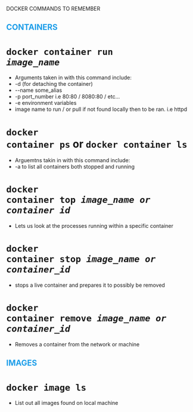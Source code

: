 DOCKER COMMANDS TO REMEMBER

## <p style="color: #1e9ee9">CONTAINERS</p>

# <code>docker container run <i>image_name</i></code>
- Arguments taken in with this command include:
- -d (for detaching the container) 
- --name some_alias 
- -p port_number i.e 80:80 / 8080:80 / etc...
- -e environment variables
- image name to run / or pull if not found locally then to be ran. i.e httpd

# <code>docker container ps</code> or <code>docker container ls</code>
- Arguemtns takin in with this command include:
- -a to list all containers both stopped and running

# <code>docker container top <i>image_name or container id</i></code>
- Lets us look at the processes running within a specific container

# <code>docker container stop <i>image_name or container_id</i></code>
- stops a live container and prepares it to possibly be removed

# <code>docker container remove <i>image_name or container_id</i></code>
- Removes a container from the network or machine

## <p style="color: #1e9ee9">IMAGES</p>

# <code>docker image ls</code>
- List out all images found on local machine

